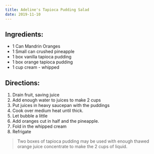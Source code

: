 ```yaml
---
title: Adeline's Tapioca Pudding Salad
date: 2019-11-10
---
```


## Ingredients:

* 1 Can Mandrin Oranges
* 1 Small can crushed pineapple
* 1 box vanilla tapioca pudding
* 1 box orange tapioca pudding
* 1 cup cream - whipped

## Directions: 

1. Drain fruit, saving juice
2. Add enough water to juices to make 2 cups
3. Put juices in heavy saucepan with the puddings
4. Cook over medium heat until thick.
5. Let bubble a little
6. Add oranges cut in half and the pineapple.
7. Fold in the whipped cream
8. Refrigate

> Two boxes of tapioca pudding may be used with enough thawed orange juice concentrate to make the 2 cups of liquid.